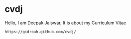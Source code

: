 # cvdj
Hello,
    I am Deepak Jaiswar, It is about my Curriculum Vitae
    
    https://gidroah.github.com/cvdj/
